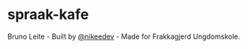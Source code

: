 # spraak-kafe

Bruno Leite - Built by [@nikeedev](https://github.com/nikeedev) - Made for Frakkagjerd Ungdomskole.
